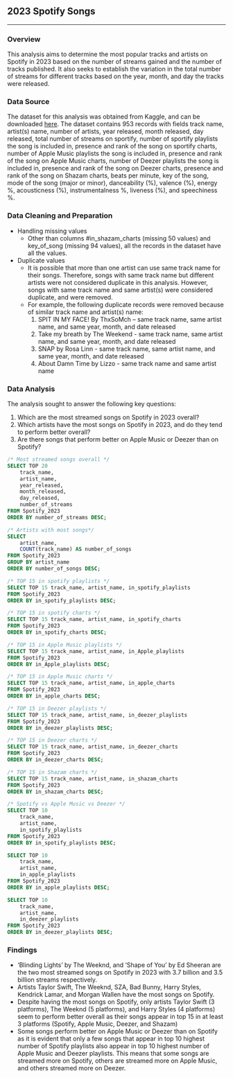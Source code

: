 ## 2023 Spotify Songs
---

### Overview 
This analysis aims to determine the most popular tracks and artists on Spotify in 2023 based on the number of streams gained and the number of tracks published. It also seeks to establish the variation in the total number of streams for different tracks based on the year, month, and day the tracks were released.  

### Data Source 
The dataset for this analysis was obtained from Kaggle, and can be downloaded [here](https://www.kaggle.com/datasets/nelgiriyewithana/top-spotify-songs-2023).
The dataset contains 953 records with fields track name, artist(s) name, number of artists, year released, month released, day released, total number of streams on sportify, number of sportify playlists the song is included in, presence and rank of the song on sportify charts, number of Apple Music playlists the song is included in, presence and rank of the song on Apple Music charts, number of Deezer playlists the song is included in, presence and rank of the song on Deezer charts, presence and rank of the song on Shazam charts, beats per minute, key of the song, mode of the song (major or minor), danceability (%), valence (%), energy %, acousticness (%), instrumentalness %, liveness (%), and speechiness %. 

### Data Cleaning and Preparation
- Handling missing values
  - Other than columns #in_shazam_charts (missing 50 values) and key_of_song (missing 94 values), all the records in the dataset have all the values.
- Duplicate values
  - It is possible that more than one artist can use same track name for their songs. Therefore, songs with same track name but different artists were not considered duplicate in this analysis. However, songs with same track name and same artist(s) were considered duplicate, and were removed.
  - For example, the following duplicate records were removed because of similar track name and artist(s) name:
    1. SPIT IN MY FACE! By ThxSoMch – same track name, same artist name, and same year, month, and date released
    2. Take my breath by The Weekend - same track name, same artist name, and same year, month, and date released
    3. SNAP by Rosa Linn - same track name, same artist name, and same year, month, and date released
    4. About Damn Time by Lizzo - same track name and same artist name
   
### Data Analysis 
The analysis sought to answer the following key questions:
1. Which are the most streamed songs on Spotify in 2023 overall?
2. Which artists have the most songs on Spotify in 2023, and do they tend to perform better overall?
3. Are there songs that perform better on Apple Music or Deezer than on Spotify?


```SQL
/* Most streamed songs overall */
SELECT TOP 20 
	track_name, 
	artist_name, 
	year_released,
	month_released, 
	day_released, 
	number_of_streams
FROM Spotify_2023
ORDER BY number_of_streams DESC;
```

```SQL
/* Artists with most songs*/
SELECT 
	artist_name, 
	COUNT(track_name) AS number_of_songs
FROM Spotify_2023
GROUP BY artist_name
ORDER BY number_of_songs DESC;
```

```SQL
/* TOP 15 in spotify playlists */
SELECT TOP 15 track_name, artist_name, in_spotify_playlists
FROM Spotify_2023
ORDER BY in_spotify_playlists DESC;

/* TOP 15 in spotify charts */
SELECT TOP 15 track_name, artist_name, in_spotify_charts
FROM Spotify_2023
ORDER BY in_spotify_charts DESC;

/* TOP 15 in Apple Music playlists */
SELECT TOP 15 track_name, artist_name, in_Apple_playlists
FROM Spotify_2023
ORDER BY in_Apple_playlists DESC;

/* TOP 15 in Apple Music charts */
SELECT TOP 15 track_name, artist_name, in_apple_charts
FROM Spotify_2023
ORDER BY in_apple_charts DESC;

/* TOP 15 in Deezer playlists */
SELECT TOP 15 track_name, artist_name, in_deezer_playlists
FROM Spotify_2023
ORDER BY in_deezer_playlists DESC;

/* TOP 15 in Deezer charts */
SELECT TOP 15 track_name, artist_name, in_deezer_charts
FROM Spotify_2023
ORDER BY in_deezer_charts DESC;

/* TOP 15 in Shazam charts */
SELECT TOP 15 track_name, artist_name, in_shazam_charts
FROM Spotify_2023
ORDER BY in_shazam_charts DESC;
```


```SQL
/* Spotify vs Apple Music vs Deezer */
SELECT TOP 10 
	track_name, 
	artist_name, 
	in_spotify_playlists
FROM Spotify_2023
ORDER BY in_spotify_playlists DESC;

SELECT TOP 10 
	track_name, 
	artist_name, 
	in_apple_playlists
FROM Spotify_2023
ORDER BY in_apple_playlists DESC;

SELECT TOP 10 
	track_name, 
	artist_name, 
	in_deezer_playlists
FROM Spotify_2023
ORDER BY in_deezer_playlists DESC;
```


### Findings
- ‘Blinding Lights’ by The Weeknd, and ‘Shape of You’ by Ed Sheeran are the two most streamed songs on Spotify in 2023 with 3.7 billion and 3.5 billion streams respectively.
- Artists Taylor Swift, The Weeknd, SZA, Bad Bunny, Harry Styles, Kendrick Lamar, and Morgan Wallen have the most songs on Spotify.
- Despite having the most songs on Spotify, only artists Taylor Swift (3 platforms), The Weeknd (5 platforms), and Harry Styles (4 platforms) seem to perform better overall as their songs appear in top 15 in at least 3 platforms (Spotify, Apple Music, Deezer, and Shazam)
- Some songs perform better on Apple Music or Deezer than on Spotify as it is evident that only a few songs that appear in top 10 highest number of Spotify playlists also appear in top 10 highest number of Apple Music and Deezer playlists. This means that some songs are streamed more on Spotify, others are streamed more on Apple Music, and others streamed more on Deezer.



 
